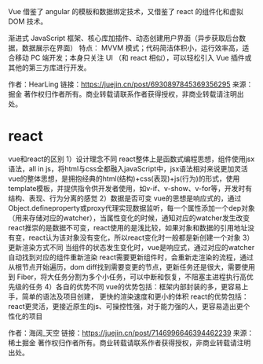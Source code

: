 Vue 借鉴了 angular 的模板和数据绑定技术，又借鉴了 react 的组件化和虚拟 DOM 技术。

渐进式 JavaScript 框架、核心库加插件、动态创建用户界面（异步获取后台数据，数据展示在界面）
特点： MVVM 模式；代码简洁体积小，运行效率高，适合移动 PC 端开发；本身只关注 UI （和 react 相似），可以轻松引入 Vue 插件或其他的第三方库进行开发。

作者：HearLing
链接：https://juejin.cn/post/6930897845369356295
来源：掘金
著作权归作者所有。商业转载请联系作者获得授权，非商业转载请注明出处。

# react

vue和react的区别
1）设计理念不同
react整体上是函数式编程思想，组件使用jsx语法，all in js，将html与css全都融入javaScript中，jsx语法相对来说更加灵活
vue的整体思想，是拥抱经典的html(结构)+css(表现)+js(行为)的形式，使用template模板，并提供指令供开发者使用，如v-if、v-show、v-for等，开发时有结构、表现、行为分离的感觉
2）数据是否可变
vue的思想是响应式的，通过Object.defineproperty或proxy代理实现数据监听，每一个属性添加一个dep对象（用来存储对应的watcher），当属性变化的时候，通知对应的watcher发生改变
react推崇的是数据不可变，react使用的是浅比较，如果对象和数据的引用地址没有变，react认为该对象没有变化，所以react变化时一般都是新创建一个对象
3）更新渲染方式不同
当组件的状态发生变化时，vue是响应式，通过对应的watcher自动找到对应的组件重新渲染
react需要更新组件时，会重新走渲染的流程，通过从根节点开始遍历，dom diff找到需要变更的节点，更新任务还是很大，需要使用到 Fiber，将大任务分割为多个小任务，可以中断和恢复，不阻塞主进程执行高优先级的任务
4）各自的优势不同
vue的优势包括：框架内部封装的多，更容易上手，简单的语法及项目创建， 更快的渲染速度和更小的体积
react的优势包括： react更灵活，更接近原生的js、可操控性强，对于能力强的人，更容易造出更个性化的项目


作者：海阔_天空
链接：https://juejin.cn/post/7146996646394462239
来源：稀土掘金
著作权归作者所有。商业转载请联系作者获得授权，非商业转载请注明出处。
